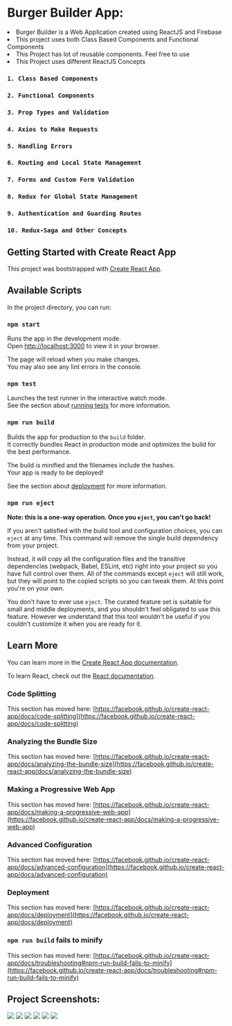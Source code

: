 # Burger Builder App:
<li> Burger Builder is a Web Application created using ReactJS and Firebase </li>
<li> This project uses both Class Based Components and Functional Components </li>
<li> This Project has lot of reusable components. Feel free to use </li>
<li> This Project uses different ReactJS Concepts </li>

### `1. Class Based Components`
### `2. Functional Components`
### `3. Prop Types and Validation`
### `4. Axios to Make Requests`
### `5. Handling Errors`
### `6. Routing and Local State Management`
### `7. Forms and Custom Form Validation`
### `8. Redux for Global State Management`
### `9. Authentication and Guarding Routes`
### `10. Redux-Saga and Other Concepts` 
 

## Getting Started with Create React App

This project was bootstrapped with [Create React App](https://github.com/facebook/create-react-app).

## Available Scripts

In the project directory, you can run:

### `npm start`

Runs the app in the development mode.\
Open [http://localhost:3000](http://localhost:3000) to view it in your browser.

The page will reload when you make changes.\
You may also see any lint errors in the console.

### `npm test`

Launches the test runner in the interactive watch mode.\
See the section about [running tests](https://facebook.github.io/create-react-app/docs/running-tests) for more information.

### `npm run build`

Builds the app for production to the `build` folder.\
It correctly bundles React in production mode and optimizes the build for the best performance.

The build is minified and the filenames include the hashes.\
Your app is ready to be deployed!

See the section about [deployment](https://facebook.github.io/create-react-app/docs/deployment) for more information.

### `npm run eject`

**Note: this is a one-way operation. Once you `eject`, you can't go back!**

If you aren't satisfied with the build tool and configuration choices, you can `eject` at any time. This command will remove the single build dependency from your project.

Instead, it will copy all the configuration files and the transitive dependencies (webpack, Babel, ESLint, etc) right into your project so you have full control over them. All of the commands except `eject` will still work, but they will point to the copied scripts so you can tweak them. At this point you're on your own.

You don't have to ever use `eject`. The curated feature set is suitable for small and middle deployments, and you shouldn't feel obligated to use this feature. However we understand that this tool wouldn't be useful if you couldn't customize it when you are ready for it.

## Learn More

You can learn more in the [Create React App documentation](https://facebook.github.io/create-react-app/docs/getting-started).

To learn React, check out the [React documentation](https://reactjs.org/).

### Code Splitting

This section has moved here: [https://facebook.github.io/create-react-app/docs/code-splitting](https://facebook.github.io/create-react-app/docs/code-splitting)

### Analyzing the Bundle Size

This section has moved here: [https://facebook.github.io/create-react-app/docs/analyzing-the-bundle-size](https://facebook.github.io/create-react-app/docs/analyzing-the-bundle-size)

### Making a Progressive Web App

This section has moved here: [https://facebook.github.io/create-react-app/docs/making-a-progressive-web-app](https://facebook.github.io/create-react-app/docs/making-a-progressive-web-app)

### Advanced Configuration

This section has moved here: [https://facebook.github.io/create-react-app/docs/advanced-configuration](https://facebook.github.io/create-react-app/docs/advanced-configuration)

### Deployment

This section has moved here: [https://facebook.github.io/create-react-app/docs/deployment](https://facebook.github.io/create-react-app/docs/deployment)

### `npm run build` fails to minify

This section has moved here: [https://facebook.github.io/create-react-app/docs/troubleshooting#npm-run-build-fails-to-minify](https://facebook.github.io/create-react-app/docs/troubleshooting#npm-run-build-fails-to-minify)
  
 
## Project Screenshots:
 
<img src="https://github.com/l33t-c0d3r-66/Burger-Builder-App/blob/master/screenshots/ss1.PNG">
  
<img src="https://github.com/l33t-c0d3r-66/Burger-Builder-App/blob/master/screenshots/ss2.PNG">
  
<img src="https://github.com/l33t-c0d3r-66/Burger-Builder-App/blob/master/screenshots/ss3.PNG">
  
<img src="https://github.com/l33t-c0d3r-66/Burger-Builder-App/blob/master/screenshots/ss4.PNG">
  
<img src="https://github.com/l33t-c0d3r-66/Burger-Builder-App/blob/master/screenshots/ss5.PNG">
  
<img src="https://github.com/l33t-c0d3r-66/Burger-Builder-App/blob/master/screenshots/ss6.PNG">
  
  
